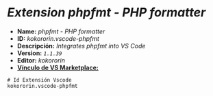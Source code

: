 <!-- Autor: Daniel Benjamin Perez Morales -->
<!-- GitHub: https://github.com/D4nitrix13 -->
<!-- GitLab: https://gitlab.com/D4nitrix13 -->
<!-- Correo electrónico: danielperezdev@proton.me -->

# ***Extension phpfmt - PHP formatter***

- **Name:** *phpfmt - PHP formatter*
- **ID:** *kokororin.vscode-phpfmt*
- **Descripción:** *Integrates phpfmt into VS Code*
- **Version:** *`1.1.39`*
- **Editor:** *kokororin*
- **[Vínculo de VS Marketplace:](https://marketplace.visualstudio.com/items?itemName=kokororin.vscode-phpfmt "https://marketplace.visualstudio.com/items?itemName=kokororin.vscode-phpfmt")**

```plaintext
# Id Extensión Vscode
kokororin.vscode-phpfmt
```
